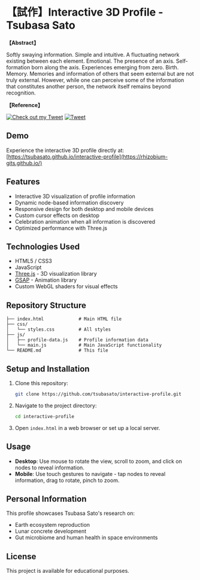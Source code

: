 # 【試作】Interactive 3D Profile - Tsubasa Sato

<strong><p>【Abstract】</strong></p>
Softly swaying information. Simple and intuitive. A fluctuating network existing between each element. Emotional. The presence of an axis. Self-formation born along the axis. Experiences emerging from zero. Birth. Memory. Memories and information of others that seem external but are not truly external. However, while one can perceive some of the information that constitutes another person, the network itself remains beyond recognition.

<strong><p>【Reference】</strong></p>
[![Check out my Tweet](https://img.shields.io/badge/X-Tweet-black?logo=twitter&style=flat-square)](https://x.com/rhizobium_st/status/1921466191165477109)
[![Tweet](https://github.com/your-username/your-repo/blob/main/images/tweet.png?raw=true)](https://x.com/rhizobium_st/status/1921466191165477109)

## Demo

Experience the interactive 3D profile directly at: [https://tsubasato.github.io/interactive-profile](https://rhizobium-gits.github.io/)

## Features

- Interactive 3D visualization of profile information
- Dynamic node-based information discovery
- Responsive design for both desktop and mobile devices
- Custom cursor effects on desktop
- Celebration animation when all information is discovered
- Optimized performance with Three.js

## Technologies Used

- HTML5 / CSS3
- JavaScript
- [Three.js](https://threejs.org/) - 3D visualization library
- [GSAP](https://greensock.com/gsap/) - Animation library
- Custom WebGL shaders for visual effects

## Repository Structure

```
├── index.html             # Main HTML file
├── css/
│   └── styles.css         # All styles
├── js/
│   ├── profile-data.js    # Profile information data
│   └── main.js            # Main JavaScript functionality
└── README.md              # This file
```

## Setup and Installation

1. Clone this repository:
   ```bash
   git clone https://github.com/tsubasato/interactive-profile.git
   ```

2. Navigate to the project directory:
   ```bash
   cd interactive-profile
   ```

3. Open `index.html` in a web browser or set up a local server.

## Usage

- **Desktop**: Use mouse to rotate the view, scroll to zoom, and click on nodes to reveal information.
- **Mobile**: Use touch gestures to navigate - tap nodes to reveal information, drag to rotate, pinch to zoom.

## Personal Information

This profile showcases Tsubasa Sato's research on:

- Earth ecosystem reproduction
- Lunar concrete development
- Gut microbiome and human health in space environments

## License

This project is available for educational purposes.
